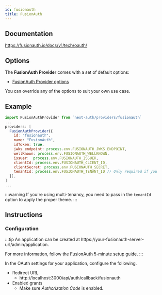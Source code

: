 ```yaml
---
id: fusionauth
title: FusionAuth
---
```


## Documentation

https://fusionauth.io/docs/v1/tech/oauth/

## Options

The **FusionAuth Provider** comes with a set of default options:

- [FusionAuth Provider options](https://github.com/nextauthjs/next-auth/blob/main/src/providers/fusionauth.js)

You can override any of the options to suit your own use case.

## Example

```js
import FusionAuthProvider from `next-auth/providers/fusionauth`
...
providers: [
  FusionAuthProvider({
    id: "fusionauth",
    name: "FusionAuth",
    idToken: true,
    jwks_endpoint: process.env.FUSIONAUTH_JWKS_ENDPOINT,
    wellKnown: process.env.FUSIONAUTH_WELLKNOWN,
    issuer:  process.env.FUSIONAUTH_ISSUER,
    clientId: process.env.FUSIONAUTH_CLIENT_ID,
    clientSecret: process.env.FUSIONAUTH_SECRET,
    tenantId: process.env.FUSIONAUTH_TENANT_ID // Only required if you're using multi-tenancy
  }),
]
...
```

:::warning
If you're using multi-tenancy, you need to pass in the `tenantId` option to apply the proper theme.
:::

## Instructions

### Configuration

:::tip
An application can be created at https://your-fusionauth-server-url/admin/application.

For more information, follow the [FusionAuth 5-minute setup guide](https://fusionauth.io/docs/v1/tech/5-minute-setup-guide).
:::

In the OAuth settings for your application, configure the following.

- Redirect URL
  - http://localhost:3000/api/auth/callback/fusionauth
- Enabled grants
  - Make sure _Authorization Code_ is enabled.
